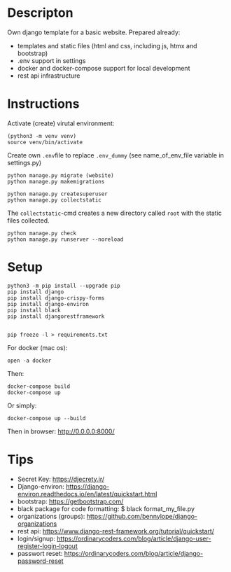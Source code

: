
# Descripton

Own django template for a basic website. Prepared already:
- templates and static files (html and css, including js, htmx and bootstrap)
- .env support in settings 
- docker and docker-compose support for local development 
- rest api infrastructure

# Instructions

Activate (create) virutal environment:
```
(python3 -m venv venv)
source venv/bin/activate
```
Create own `.env`file to replace `.env_dummy` (see name_of_env_file variable in settings.py)

```
python manage.py migrate (website)
python manage.py makemigrations
```

```
python manage.py createsuperuser
python manage.py collectstatic
```
The `collectstatic`-cmd creates a new directory called `root` with the static files collected.

```
python manage.py check
python manage.py runserver --noreload 
```

# Setup 

```
python3 -m pip install --upgrade pip
pip install django
pip install django-crispy-forms
pip install django-environ
pip install black
pip install djangorestframework


pip freeze -l > requirements.txt 
```

For docker (mac os):
```
open -a docker
```

Then:
```
docker-compose build
docker-compose up
```
Or simply:
```
docker-compose up --build
```
Then in browser: http://0.0.0.0:8000/

# Tips 
- Secret Key: https://djecrety.ir/
- Django-environ: https://django-environ.readthedocs.io/en/latest/quickstart.html
- bootstrap: https://getbootstrap.com/
- black package for code formatting: $ black format_my_file.py 
- organizations (groups): https://github.com/bennylope/django-organizations
- rest api: https://www.django-rest-framework.org/tutorial/quickstart/
- login/signup: https://ordinarycoders.com/blog/article/django-user-register-login-logout
- passwort reset: https://ordinarycoders.com/blog/article/django-password-reset
